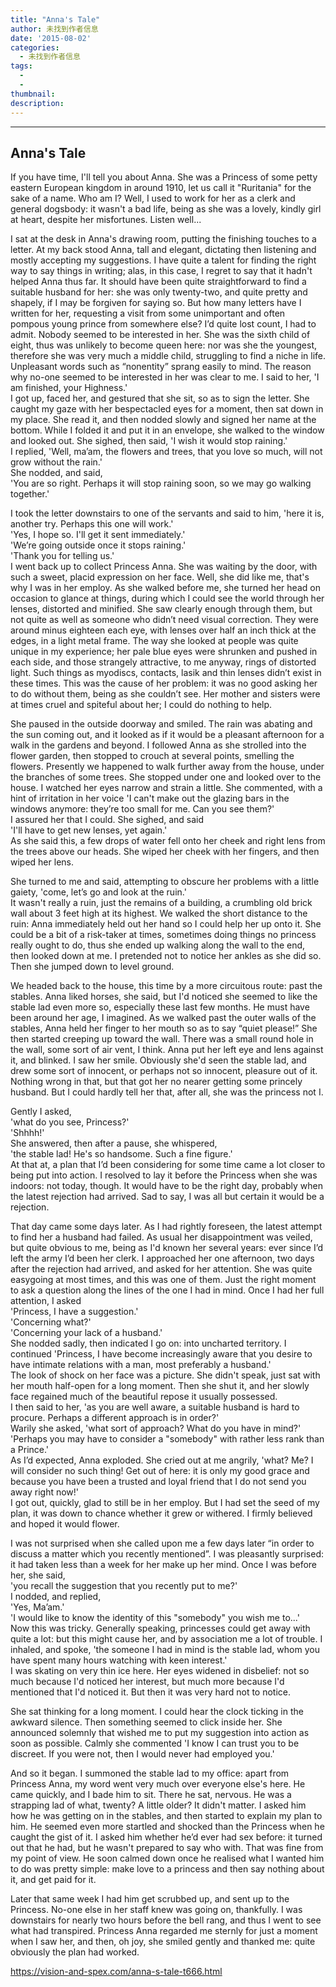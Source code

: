 ```yaml
---
title: "Anna's Tale"
author: 未找到作者信息
date: '2015-08-02'
categories:
  - 未找到作者信息
tags:
  - 
  - 
thumbnail: 
description: 
---
```


---------------  
Anna's Tale  
---------------  

If you have time, I'll tell you about Anna. She was a Princess of some petty eastern European kingdom in around 1910, let us call it "Ruritania" for the sake of a name. Who am I? Well, I used to work for her as a clerk and general dogsbody: it wasn't a bad life, being as she was a lovely, kindly girl at heart, despite her misfortunes. Listen well...

I sat at the desk in Anna's drawing room, putting the finishing touches to a letter. At my back stood Anna, tall and elegant, dictating then listening and mostly accepting my suggestions. I have quite a talent for finding the right way to say things in writing; alas, in this case, I regret to say that it hadn't helped Anna thus far. It should have been quite straightforward to find a suitable husband for her: she was only twenty-two, and quite pretty and shapely, if I may be forgiven for saying so. But how many letters have I written for her, requesting a visit from some unimportant and often pompous young prince from somewhere else? I’d quite lost count, I had to admit. Nobody seemed to be interested in her. She was the sixth child of eight, thus was unlikely to become queen here: nor was she the youngest, therefore she was very much a middle child, struggling to find a niche in life. Unpleasant words such as “nonentity” sprang easily to mind. The reason why no-one seemed to be interested in her was clear to me. I said to her,
'I am finished, your Highness.'  
I got up, faced her, and gestured that she sit, so as to sign the letter. She caught my gaze with her bespectacled eyes for a moment, then sat down in my place. She read it, and then nodded slowly and signed her name at the bottom. While I folded it and put it in an envelope, she walked to the window and looked out. She sighed, then said,
'I wish it would stop raining.'  
I replied, 
'Well, ma’am, the flowers and trees, that you love so much, will not grow without the rain.'  
She nodded, and said,  
'You are so right. Perhaps it will stop raining soon, so we may go walking together.'  

I took the letter downstairs to one of the servants and said to him, 
'here it is, another try. Perhaps this one will work.'  
'Yes, I hope so. I'll get it sent immediately.'  
'We’re going outside once it stops raining.'  
'Thank you for telling us.'  
I went back up to collect Princess Anna. She was waiting by the door, with such a sweet, placid expression on her face. Well, she did like me, that's why I was in her employ. As she walked before me, she turned her head on occasion to glance at things, during which I could see the world through her lenses, distorted and minified. She saw clearly enough through them, but not quite as well as someone who didn’t need visual correction. They were around minus eighteen each eye, with lenses over half an inch thick at the edges, in a light metal frame. The way she looked at people was quite unique in my experience; her pale blue eyes were shrunken and pushed in each side, and those strangely attractive, to me anyway, rings of distorted light. Such things as myodiscs, contacts, lasik and thin lenses didn’t exist in these times. This was the cause of her problem: it was no good asking her to do without them, being as she couldn’t see. Her mother and sisters were at times cruel and spiteful about her; I could do nothing to help. 

She paused in the outside doorway and smiled. The rain was abating and the sun coming out, and it looked as if it would be a pleasant afternoon for a walk in the gardens and beyond. I followed Anna as she strolled into the flower garden, then stopped to crouch at several points, smelling the flowers. Presently we happened to walk further away from the house, under the branches of some trees. She stopped under one and looked over to the house. I watched her eyes narrow and strain a little. She commented, with a hint of irritation in her voice
'I can't make out the glazing bars in the windows anymore: they’re too small for me. Can you see them?'  
I assured her that I could. She sighed, and said  
'I'll have to get new lenses, yet again.'  
As she said this, a few drops of water fell onto her cheek and right lens from the trees above our heads. She wiped her cheek with her fingers, and then wiped her lens.  

She turned to me and said, attempting to obscure her problems with a little gaiety,
'come, let’s go and look at the ruin.'  
It wasn't really a ruin, just the remains of a building, a crumbling old brick wall about 3 feet high at its highest. We walked the short distance to the ruin: Anna immediately held out her hand so I could help her up onto it. She could be a bit of a risk-taker at times, sometimes doing things no princess really ought to do, thus she ended up walking along the wall to the end, then looked down at me. I pretended not to notice her ankles as she did so. Then she jumped down to level ground.  

We headed back to the house, this time by a more circuitous route: past the stables. Anna liked horses, she said, but I'd noticed she seemed to like the stable lad even more so, especially these last few months. He must have been around her age, I imagined. As we walked past the outer walls of the stables, Anna held her finger to her mouth so as to say “quiet please!” She then started creeping up toward the wall. There was a small round hole in the wall, some sort of air vent, I think. Anna put her left eye and lens against  it, and blinked. I saw her smile. Obviously she'd seen the stable lad, and drew some sort of innocent, or perhaps not so innocent, pleasure out of it. Nothing wrong in that, but that got her no nearer getting some princely husband. But I could hardly tell her that, after all, she was the princess not I.  

Gently I asked,  
'what do you see, Princess?'  
'Shhhh!'  
She answered, then after a pause, she whispered,  
'the stable lad! He's so handsome. Such a fine figure.'  
At that at, a plan that I’d been considering for some time came a lot closer to being put into action. I resolved to lay it before the Princess when she was indoors: not today, though. It would have to be the right day, probably when the latest rejection had arrived. Sad to say, I was all but certain it would be a rejection.

That day came some days later. As I had rightly foreseen, the latest attempt to find her a husband had failed. As usual her disappointment was veiled, but quite obvious to me, being as I'd known her several years:  ever since I’d left the army I’d been her clerk. I approached her one afternoon, two days after the rejection had arrived, and asked for her attention. She was quite easygoing at most times, and this was one of them. Just the right moment to ask a question along the lines of the one I had in mind. Once I had her full attention, I asked  
'Princess, I have a suggestion.'  
'Concerning what?'  
'Concerning your lack of a husband.'  
She nodded sadly, then indicated I go on: into uncharted territory. I continued
'Princess, I have become increasingly aware that you desire to have intimate relations with a man, most preferably a husband.'  
The look of shock on her face was a picture. She didn't speak, just sat with her mouth half-open for a long moment. Then she shut it, and her slowly face regained much of the beautiful repose it usually possessed.  
I then said to her,
'as you are well aware, a suitable husband is hard to procure. Perhaps a different approach is in order?'  
Warily she asked,
'what sort of approach? What do you have in mind?'  
'Perhaps you may have to consider a "somebody" with rather less rank than a Prince.'  
As I’d expected, Anna exploded. She cried out at me angrily,
'what? Me? I will consider no such thing! Get out of here: it is only my good grace and because you have been a trusted and loyal friend that I do not send you away right now!'  
I got out, quickly, glad to still be in her employ. But I had set the seed of  my plan, it was down to chance whether it grew or withered. I firmly believed and hoped it would flower.

I was not surprised when she called upon me a few days later “in order to discuss a matter which you recently mentioned”. I was pleasantly surprised: it had taken less than a week for her make up her mind. Once I was before her, she said,  
'you recall the suggestion that you recently put to me?'  
I nodded, and replied,  
'Yes, Ma’am.'  
'I would like to know the identity of this "somebody" you wish me to...'  
Now this was tricky. Generally speaking, princesses could get away with quite a lot: but this might cause her, and by association me a lot of trouble. I inhaled, and spoke,
'the someone I had in mind is the stable lad, whom you have spent many hours watching with keen interest.'  
I was skating on very thin ice here. Her eyes widened in disbelief: not so much because I'd noticed her interest, but much more because I'd mentioned that I'd noticed it. But then it was very hard not to notice.

She sat thinking for a long moment. I could hear the clock ticking in the awkward silence. Then something seemed to click inside her. She announced solemnly that wished me to put my suggestion into action as soon as possible. Calmly she commented
'I know I can trust you to be discreet. If you were not, then I would never had employed you.'  

And so it began. I summoned the stable lad to my office: apart from Princess Anna, my word went very much over everyone else's here. He came quickly, and I bade him to sit. There he sat, nervous. He was a strapping lad of what, twenty? A little older? It didn't matter. I asked him how he was getting on in the stables, and then started to explain my plan to him. He seemed even more startled and shocked than the Princess when he caught the gist of it. I asked him whether he’d ever had sex before: it turned out that he had, but he wasn't prepared to say who with. That was fine from my point of view. He soon calmed down once he realised what I wanted him to do was pretty simple: make love to a princess and then say nothing about it, and get paid for it.  

Later that same week I had him get scrubbed up, and sent up to the Princess. No-one else in her staff knew was going on, thankfully. I was downstairs for nearly two hours before the bell rang, and thus 
I went to see what had transpired. Princess Anna regarded me sternly for just a moment when I saw her, and then, oh joy, she smiled gently and thanked me: quite obviously the plan had worked.

https://vision-and-spex.com/anna-s-tale-t666.html
